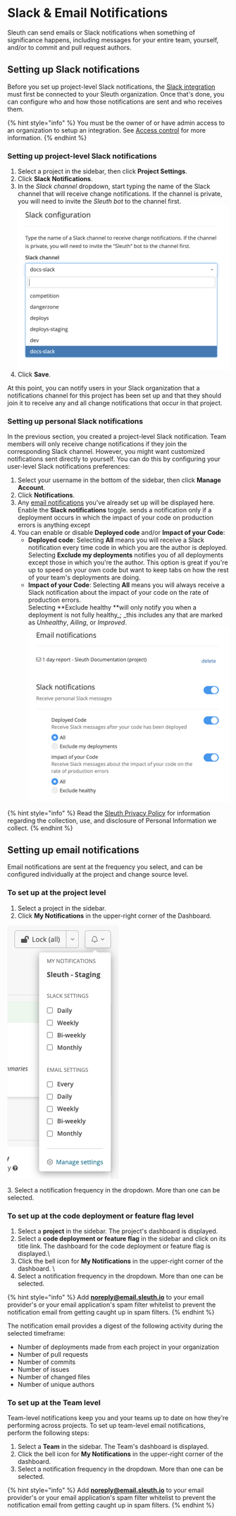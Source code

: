 # Slack & Email Notifications

Sleuth can send emails or Slack notifications when something of significance happens, including messages for your entire team, yourself, and/or to commit and pull request authors.

## Setting up Slack notifications

Before you set up project-level Slack notifications, the [Slack integration](integrations-1/slack.md#about-the-integration) must first be connected to your Sleuth organization. Once that's done, you can configure who and how those notifications are sent and who receives them.

{% hint style="info" %}
You must be the owner of or have admin access to an organization to setup an integration. See [Access control](settings/access-control.md) for more information.
{% endhint %}

### Setting up project-level Slack notifications

1. Select a project in the sidebar, then click **Project Settings**.
2. Click **Slack Notifications**.
3. In the _Slack channel_ dropdown, start typing the name of the Slack channel that will receive change notifications. If the channel is private, you will need to invite the _Sleuth bot_ to the channel first.\
   ![](.gitbook/assets/slack-config-channels.png)
4. Click **Save**.

At this point, you can notify users in your Slack organization that a notifications channel for this project has been set up and that they should join it to receive any and all change notifications that occur in that project.

### Setting up personal Slack notifications

In the previous section, you created a project-level Slack notification. Team members will only receive change notifications if they join the corresponding Slack channel. However, you might want customized notifications sent directly to yourself. You can do this by configuring your user-level Slack notifications preferences:

1. Select your username in the bottom of the sidebar, then click **Manage Account**.
2. Click **Notifications**.
3. Any [email notifications](notifications.md#setting-up-email-notifications) you've already set up will be displayed here. Enable the **Slack notifications** toggle. sends a notification only if a deployment occurs in which the impact of your code on production errors is anything except
4. You can enable or disable **Deployed code** and/or **Impact of your Code**:
   * **Deployed code**: Selecting **All** means you will receive a Slack notification every time code in which you are the author is deployed.\
     Selecting **Exclude my deployments** notifies you of all deployments except those in which you're the author. This option is great if you're up to speed on your own code but want to keep tabs on how the rest of your team's deployments are doing.
   * **Impact of your Code**: Selecting **All** means you will always receive a Slack notification about the impact of your code on the rate of production errors.\
     Selecting \*\*Exclude healthy \*\*will only notify you when a deployment is not fully healthy\_; \_this includes any that are marked as _Unhealthy_, _Ailing_, or _Improved_.\
     ![](.gitbook/assets/notifications-slack-notifications-setup.png)

{% hint style="info" %}
Read the [Sleuth Privacy Policy](https://www.sleuth.io/privacy) for information regarding the collection, use, and disclosure of Personal Information we collect.
{% endhint %}

## Setting up email notifications

Email notifications are sent at the frequency you select, and can be configured individually at the project and change source level.

### To set up at the project level

1. Select a project in the sidebar.
2. Click **My Notifications** in the upper-right corner of the Dashboard.

![](<.gitbook/assets/sleuth-sleuth-command-center-sleuth-2021-02-12-13-24-06 (1) (1).png>)

3\. Select a notification frequency in the dropdown. More than one can be selected.

### To set up at the code deployment or feature flag level

1. Select a **project** in the sidebar. The project's dashboard is displayed.
2. Select a **code deployment or feature flag** in the sidebar and click on its title link. The dashboard for the code deployment or feature flag is displayed.\\
3. Click the bell icon for **My Notifications** in the upper-right corner of the dashboard. \\
4. Select a notification frequency in the dropdown. More than one can be selected.

{% hint style="info" %}
Add **noreply@email.sleuth.io** to your email provider's or your email application's spam filter whitelist to prevent the notification email from getting caught up in spam filters.
{% endhint %}

The notification email provides a digest of the following activity during the selected timeframe:

* Number of deployments made from each project in your organization
* Number of pull requests
* Number of commits
* Number of issues
* Number of changed files
* Number of unique authors



### To set up at the Team level

Team-level notifications keep you and your teams up to date on how they're performing across projects. To set up team-level email notifications, perform the following steps:

1. Select a **Team** in the sidebar. The Team's dashboard is displayed.
2. Click the bell icon for **My Notifications** in the upper-right corner of the dashboard.
3. Select a notification frequency in the dropdown. More than one can be selected.

{% hint style="info" %}
Add **noreply@email.sleuth.io** to your email provider's or your email application's spam filter whitelist to prevent the notification email from getting caught up in spam filters.
{% endhint %}
